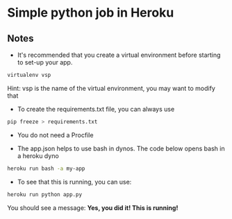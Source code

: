 # Simple python job in Heroku

## Notes

+ It's recommended that you create a virtual environment before starting to set-up your app.

```bash
virtualenv vsp
```
Hint: vsp is the name of the virtual environment, you may want to modify that

+ To create the requirements.txt file, you can always use
```bash
pip freeze > requirements.txt
```

+ You do not need a Procfile

+ The app.json helps to use bash in dynos. The code below opens bash in a heroku dyno
```bash
heroku run bash -a my-app
```

+ To see that this is running, you can use:
```bash
heroku run python app.py
```
You should see a message: **Yes, you did it! This is running!**
